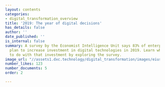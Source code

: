 ```yaml
---
layout: contents
categories:
- digital_transformation_overview
title: '2019: The year of digital decisions'
has_details: false
author: ''
date_published: ''
is_internal: false
summary: A survey by the Economist Intelligence Unit says 83% of enterprises surveyed
  plan to increase investment in digital technologies in 2019. Learn what they plan
  to do with that investment by exploring the survey.
image_url: "//assets1.dxc.technology/digital_transformation/images/eiusurvey-bw.jpg"
number_likes: 123
number_documents: 5
order: 2

---
```

